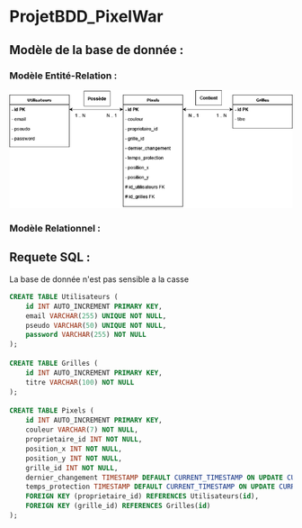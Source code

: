 # ProjetBDD_PixelWar

## Modèle de la base de donnée :
### Modèle Entité-Relation :
![1](ModeleEntiteRelation.png)
### Modèle Relationnel :

## Requete SQL :
La base de donnée n'est pas sensible a la casse

```sql
CREATE TABLE Utilisateurs (
    id INT AUTO_INCREMENT PRIMARY KEY,
    email VARCHAR(255) UNIQUE NOT NULL,
    pseudo VARCHAR(50) UNIQUE NOT NULL,
    password VARCHAR(255) NOT NULL
);

CREATE TABLE Grilles ( 
    id INT AUTO_INCREMENT PRIMARY KEY, 
    titre VARCHAR(100) NOT NULL 
);

CREATE TABLE Pixels (
    id INT AUTO_INCREMENT PRIMARY KEY,
    couleur VARCHAR(7) NOT NULL,
    proprietaire_id INT NOT NULL,
    position_x INT NOT NULL,
    position_y INT NOT NULL,
    grille_id INT NOT NULL,
    dernier_changement TIMESTAMP DEFAULT CURRENT_TIMESTAMP ON UPDATE CURRENT_TIMESTAMP,
    temps_protection TIMESTAMP DEFAULT CURRENT_TIMESTAMP ON UPDATE CURRENT_TIMESTAMP,
    FOREIGN KEY (proprietaire_id) REFERENCES Utilisateurs(id),
    FOREIGN KEY (grille_id) REFERENCES Grilles(id)
);
```
